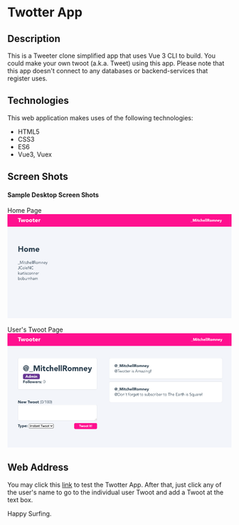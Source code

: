 # Twotter App

## Description
This is a Tweeter clone simplified app that uses Vue 3 CLI to build.  You could make your own twoot (a.k.a. Tweet) using this app.  Please note that this app doesn't connect to any databases or backend-services that register uses.

## Technologies
This web application makes uses of the following technologies:  
- HTML5
- CSS3
- ES6
- Vue3, Vuex

## Screen Shots
#### Sample Desktop Screen Shots  
Home Page  
![](https://github.com/chongzter/twotter/blob/master/screenshots/desktop1.png)  

User's Twoot Page  
![](https://github.com/chongzter/twotter/blob/master/screenshots/desktop.png)



## Web Address
You may click this [link](https://twotter-app.herokuapp.com/) to test the Twotter App.  After that, just click any of the user's name to go to the individual user Twoot and add a Twoot at the text box.  

Happy Surfing.

